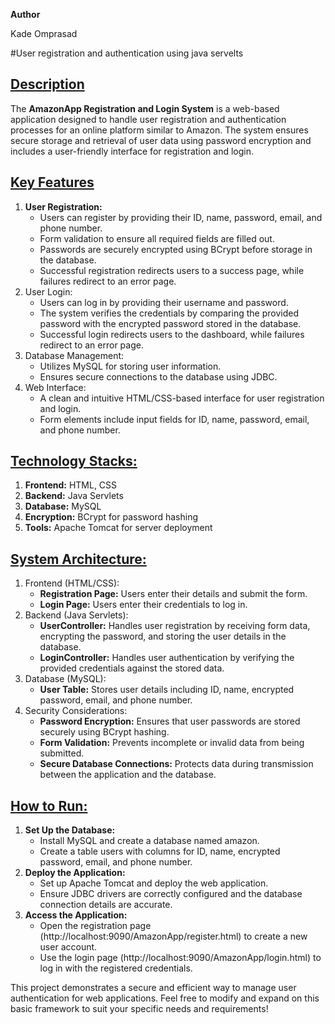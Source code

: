 <b>Author</b>
<p>Kade Omprasad<p>
#User registration and authentication using java servelts
<u><h2>Description</h2></u>
The <b>AmazonApp Registration and Login System</b> is a web-based application designed to handle user registration and authentication processes for an online platform similar to Amazon. The system ensures secure storage and retrieval of user data using password encryption and includes a user-friendly interface for registration and login.

<u><h2>Key Features</h2></u>
<ol>
<li><b>User Registration:</b>
<ul>
<li>Users can register by providing their ID, name, password, email, and phone number.</li>

<li>Form validation to ensure all required fields are filled out.</li>

<li>Passwords are securely encrypted using BCrypt before storage in the database.</li>

<li>Successful registration redirects users to a success page, while failures redirect to an error page.</li></ul></li>

<li>User Login:

<ul><li>Users can log in by providing their username and password.</li>

<li>The system verifies the credentials by comparing the provided password with the encrypted password stored in the database.</li>

<li>Successful login redirects users to the dashboard, while failures redirect to an error page.
</li></ul></li>

<li>Database Management:

<ul><li>Utilizes MySQL for storing user information.</li>

<li>Ensures secure connections to the database using JDBC.
</li></ul></li>

<li>Web Interface:

<ul><li>A clean and intuitive HTML/CSS-based interface for user registration and login.</li>

<li>Form elements include input fields for ID, name, password, email, and phone number.
</li></ul></li>
</ol>

<u><h2>Technology Stacks:</h2></u>
<ol>
<li><b>Frontend:</b> HTML, CSS</li>

<li><b>Backend:</b> Java Servlets</li>

<li><b>Database:</b> MySQL</li>

<li><b>Encryption:</b> BCrypt for password hashing</li>

<li><b>Tools:</b> Apache Tomcat for server deployment</li>
</ol>
<u><h2>System Architecture:</h2></u>
<ol>
<li>
Frontend (HTML/CSS):
<ul>
<li><b>Registration Page:</b> Users enter their details and submit the form.</li>

<li><b>Login Page:</b> Users enter their credentials to log in.</li>
</ul>
</li>
<li>
Backend (Java Servlets):
<ul>
<li><b>UserController:</b> Handles user registration by receiving form data, encrypting the password, and storing the user details in the database.</li>
<li><b>LoginController:</b> Handles user authentication by verifying the provided credentials against the stored data.</li>
</ul>
</li>
<li>
Database (MySQL):
<ul><li>
<b>User Table:</b> Stores user details including ID, name, encrypted password, email, and phone number.
</li></ul>
</li>
<li>
Security Considerations:
<ul>
<li><b>Password Encryption:</b> Ensures that user passwords are stored securely using BCrypt hashing.</li>

<li><b>Form Validation:</b> Prevents incomplete or invalid data from being submitted.</li>

<li><b>Secure Database Connections:</b> Protects data during transmission between the application and the database.</li>
</ul>
</li>
</ol>
<u><h2>How to Run:</h2></u>
<ol>
<li><b>Set Up the Database:</b>
<ul>
<li>Install MySQL and create a database named amazon.</li>

<li>Create a table users with columns for ID, name, encrypted password, email, and phone number.</li>
</ul>
</li>
<li>
<b>Deploy the Application:</b>
<ul>
<li>Set up Apache Tomcat and deploy the web application.</li>

<li>Ensure JDBC drivers are correctly configured and the database connection details are accurate.</li>
</ul>
</li>
<li>
<b>Access the Application:</b>
<ul>
<li>Open the registration page (http://localhost:9090/AmazonApp/register.html) to create a new user account.</li>

<li>Use the login page (http://localhost:9090/AmazonApp/login.html) to log in with the registered credentials.</li>
</ul>
</li>
</ol>
This project demonstrates a secure and efficient way to manage user authentication for web applications. Feel free to modify and expand on this basic framework to suit your specific needs and requirements!
